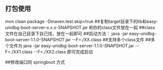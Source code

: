 ## 打包使用
mvn clean package -Dmaven.test.skip=true 
##复制target目录下的lib和easy-unidbg-boot-server-x.x.x-SNAPSHOT.jar
和你的class文件放在一起
##class 文件在自己目录下自己找，放在一起即可
##启动方法：
java -jar easy-unidbg-boot-server-1.1.0-SNAPSHOT.jar --F=./XX.class 
##支持多个class文件
##多个文件为
java -jar easy-unidbg-boot-server-1.1.0-SNAPSHOT.jar --F=./XX1.class --F=./XX2.class
即可完成启动

##修改端口同 springboot 方式

